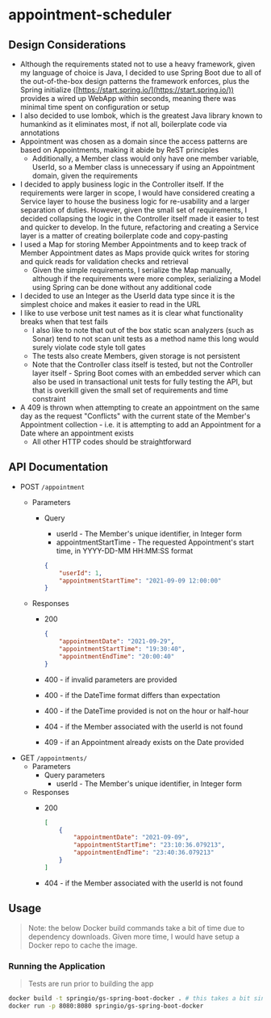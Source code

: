 # appointment-scheduler

## Design Considerations

- Although the requirements stated not to use a heavy framework, given my language of choice is Java, I decided to use Spring Boot due to all of the out-of-the-box design patterns the framework enforces, plus the Spring initialize ([https://start.spring.io/](https://start.spring.io/)) provides a wired up WebApp within seconds, meaning there was minimal time spent on configuration or setup
- I also decided to use lombok, which is the greatest Java library known to humankind as it eliminates most, if not all, boilerplate code via annotations
- Appointment was chosen as a domain since the access patterns are based on Appointments, making it abide by ReST principles
    - Additionally, a Member class would only have one member variable, UserId, so a Member class is unnecessary if using an Appointment domain, given the requirements
- I decided to apply business logic in the Controller itself. If the requirements were larger in scope, I would have considered creating a Service layer to house the business logic for re-usability and a larger separation of duties. However, given the small set of requirements, I decided collapsing the logic in the Controller itself made it easier to test and quicker to develop. In the future, refactoring and creating a Service layer is a matter of creating boilerplate code and copy-pasting
- I used a Map for storing Member Appointments and to keep track of Member Appointment dates as Maps provide quick writes for storing and quick reads for validation checks and retrieval
    - Given the simple requirements, I serialize the Map manually, although if the requirements were more complex, serializing a Model using Spring can be done without any additional code
- I decided to use an Integer as the UserId data type since it is the simplest choice and makes it easier to read in the URL
- I like to use verbose unit test names as it is clear what functionality breaks when that test fails
    - I also like to note that out of the box static scan analyzers (such as Sonar) tend to not scan unit tests as a method name this long would surely violate code style toll gates
    - The tests also create Members, given storage is not persistent
    - Note that the Controller class itself is tested, but not the Controller layer itself - Spring Boot comes with an embedded server which can also be used in transactional unit tests for fully testing the API, but that is overkill given the small set of requirements and time constraint
- A 409 is thrown when attempting to create an appointment on the same day as the request "Conflicts" with the current state of the Member's Appointment collection - i.e. it is attempting to add an Appointment for a Date where an appointment exists
    - All other HTTP codes should be straightforward

## API Documentation

- POST `/appointment`
    - Parameters
        - Query
            - userId - The Member's unique identifier, in Integer form
            - appointmentStartTime - The requested Appointment's start time, in YYYY-DD-MM HH:MM:SS format

            ```json
            {
            	"userId": 1,
            	"appointmentStartTime": "2021-09-09 12:00:00"
            }
            ```

    - Responses
        - 200

            ```json
            {
                "appointmentDate": "2021-09-29",
                "appointmentStartTime": "19:30:40",
                "appointmentEndTime": "20:00:40"
            }
            ```

        - 400 - if invalid parameters are provided
        - 400 - if the DateTime format differs than expectation
        - 400 - if the DateTime provided is not on the hour or half-hour
        - 404 - if the Member associated with the userId is not found
        - 409 - if an Appointment already exists on the Date provided
- GET `/appointments/`
    - Parameters
        - Query parameters
            - userId - The Member's unique identifier, in Integer form
    - Responses
        - 200

            ```json
            [
                {
                    "appointmentDate": "2021-09-09",
                    "appointmentStartTime": "23:10:36.079213",
                    "appointmentEndTime": "23:40:36.079213"
                }
            ]
            ```


        - 404 - if the Member associated with the userId is not found

## Usage

>Note: the below Docker build commands take a bit of time due to dependency downloads. Given more time, I would have setup a Docker repo to cache the image.

### Running the Application

> Tests are run prior to building the app

```bash
docker build -t springio/gs-spring-boot-docker . # this takes a bit since it needs to download dependencies
docker run -p 8080:8080 springio/gs-spring-boot-docker
```

